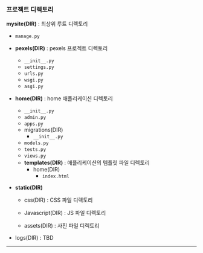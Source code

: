 ### 프로젝트 디렉토리

**mysite(DIR)** : 최상위 루트 디렉토리

- `manage.py`

- **pexels(DIR)** : pexels 프로젝트 디렉토리
    - `__init__.py`
    - `settings.py`
    - `urls.py`
    - `wsgi.py` 
    - `asgi.py`
- **home(DIR)** : home 애플리케이션 디렉토리
    - `__init__.py`
    - `admin.py`
    - `apps.py`
    - migrations(DIR)
        - `__init__.py`
    - `models.py`
    - `tests.py`
    - `views.py`
    - **templates(DIR)** : 애플리케이션의 템플릿 파일 디렉토리
        - home(DIR)
            - `index.html`

- **static(DIR)**

    - css(DIR) : CSS 파일 디렉토리
    - Javascript(DIR) : JS 파일 디렉토리

    - assets(DIR) : 사진 파일 디렉토리

- logs(DIR) : TBD

-----

